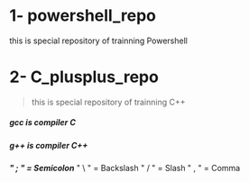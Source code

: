 # 1- powershell_repo 
this is special repository of trainning Powershell

# 2- C_plusplus_repo
> this is special repository of trainning C++

  ##### gcc is compiler __C__
  ##### g++ is compiler **C++**

  ***" ; " = Semicolon***
  " \ " = Backslash
  " / " = Slash
  " , " = Comma
